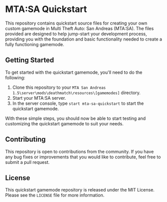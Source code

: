 # MTA:SA Quickstart

This repository contains quickstart source files for creating your own custom gamemode in Multi Theft Auto: San Andreas (MTA:SA). The files provided are designed to help jump-start your development process, providing you with the foundation and basic functionality needed to create a fully functioning gamemode.

## Getting Started

To get started with the quickstart gamemode, you'll need to do the following:

1. Clone this repository to your `MTA San Andreas 1.5\server\mods\deathmatch\resources\[gamemodes]` directory.
2. Start your MTA:SA server.
3. In the server console, type `start mta-sa-quickstart` to start the quickstart gamemode.

With these simple steps, you should now be able to start testing and customizing the quickstart gamemode to suit your needs.

## Contributing

This repository is open to contributions from the community. If you have any bug fixes or improvements that you would like to contribute, feel free to submit a pull request.

## License

This quickstart gamemode repository is released under the MIT License. Please see the `LICENSE` file for more information.
